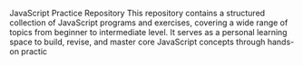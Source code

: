 JavaScript Practice Repository
This repository contains a structured collection of JavaScript programs and exercises, covering a wide range of topics from beginner to intermediate level. It serves as a personal learning space to build, revise, and master core JavaScript concepts through hands-on practic
